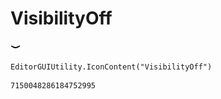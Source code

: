# VisibilityOff
![](/img/VisibilityOff.png)

``` CSharp
EditorGUIUtility.IconContent("VisibilityOff")
```
```
7150048286184752995
```
